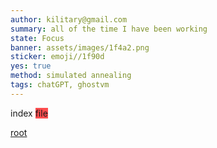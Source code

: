 ```yaml
---
author: kilitary@gmail.com
summary: all of the time I have been working
state: Focus
banner: assets/images/1f4a2.png
sticker: emoji//1f90d
yes: true
method: simulated annealing
tags: chatGPT, ghostvm
---
```

index <span style="background:#ff4d4f">file</span>

<a href='kilitary.html'>root</a>